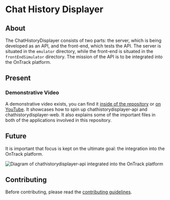 # Chat History Displayer

## About

 The ChatHistoryDisplayer consists of two parts: the server, which is being developed as an API, and the front-end, which tests the API. The server is situated in the `emulator` directory, while the front-end is situated in the `frontEndSimulator` directory. The mission of the API is to be integrated into the OnTrack platform.

## Present

### Demonstrative Video

A demonstrative video exists, you can find it [inside of the repository](media/demonstration.mp4) or [on YouTube](https://youtu.be/YQ2wFPsoNcA). It showcases how to spin up chathistorydisplayer-api and chathistorydisplayer-web. It also explains some of the important files in both of the applications involved in this repository.

## Future

It is important that focus is kept on the ultimate goal: the integration into the OnTrack platform.

![Diagram of chathistorydisplayer-api integrated into the OnTrack platform](media/api_proposition.png)

## Contributing

Before contributing, please read the [contributing guidelines](CONTRIBUTING.md).
